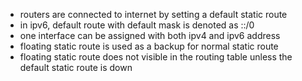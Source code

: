 - routers are connected to internet by setting a default static route
- in ipv6, default route with default mask is denoted as ::/0
- one interface can be assigned with both ipv4 and ipv6 address
- floating static route is used as a backup for normal static route
- floating static route does not visible in the routing table unless the default static route is down
